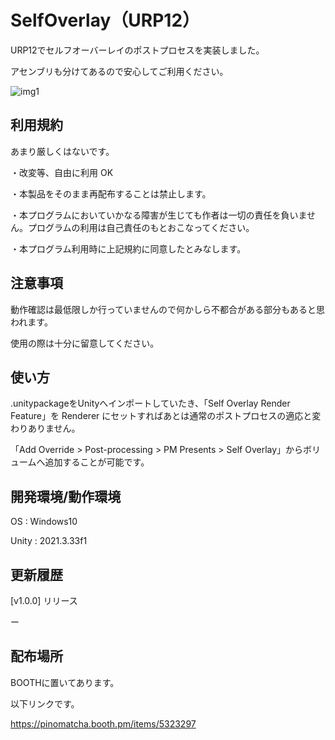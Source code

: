 # SelfOverlay（URP12）

URP12でセルフオーバーレイのポストプロセスを実装しました。

アセンブリも分けてあるので安心してご利用ください。

![img1](https://booth.pximg.net/7ae40447-3f13-4c32-a1ae-d4f9cd2c3b8f/i/5323297/28e38d69-77b4-4a95-a333-f5912f21dc9f.png)

## 利用規約

あまり厳しくはないです。

・改変等、自由に利用 OK

・本製品をそのまま再配布することは禁止します。

・本プログラムにおいていかなる障害が生じても作者は一切の責任を負いません。プログラムの利用は自己責任のもとおこなってください。

・本プログラム利用時に上記規約に同意したとみなします。

## 注意事項

動作確認は最低限しか行っていませんので何かしら不都合がある部分もあると思われます。

使用の際は十分に留意してください。

## 使い方

.unitypackageをUnityへインポートしていたき、「Self Overlay Render Feature」を Renderer にセットすればあとは通常のポストプロセスの適応と変わりありません。

「Add Override > Post-processing > PM Presents > Self Overlay」からボリュームへ追加することが可能です。

## 開発環境/動作環境

OS : Windows10

Unity : 2021.3.33f1

## 更新履歴

[v1.0.0] リリース

ー

## 配布場所

BOOTHに置いてあります。

以下リンクです。

https://pinomatcha.booth.pm/items/5323297
